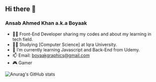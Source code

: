 ## Hi there 👋
### Ansab Ahmed Khan a.k.a Boyaak

<!--
**BOYAAK/BOYAAK** is a ✨ _special_ ✨ repository because its `README.md` (this file) appears on your GitHub profile.

Here are some ideas to get you started:-->

- 🧑‍💼 Front-End Developer sharing my codes and about my learning in tech field.
- 👨‍🎓 Studying [Computer Science] at Iqra University.
- 🌱 I’m currently learning Javascript and Back-End from Udemy.
- 📫 Email: boyaakgraphics@gmail.com
- 🎮 Gamer 

![Anurag's GitHub stats](https://github-readme-stats.vercel.app/api?username=BOYAAK&show_icons=true&theme=algolia)
